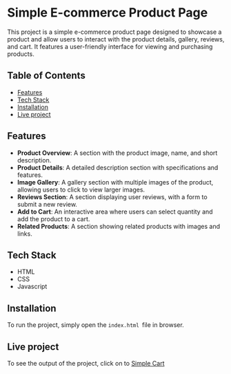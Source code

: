 

# Simple E-commerce Product Page

This project is a simple e-commerce product page designed to showcase a product and allow users to interact with the product details, gallery, reviews, and cart. It features a user-friendly interface for viewing and purchasing products.





## Table of Contents
 - [Features](#features)
 - [Tech Stack](#tech-stack)
 - [Installation](#installation)
 - [Live project](#live-project)
## Features

- **Product Overview**: A section with the product image, name, and short description.
- **Product Details**: A detailed description section with specifications and features.
- **Image Gallery**: A gallery section with multiple images of the product, allowing users to click to view larger images.
- **Reviews Section**: A section displaying user reviews, with a form to submit a new review.
- **Add to Cart**: An interactive area where users can select quantity and add the product to a cart.
- **Related Products**: A section showing related products with images and links.

## Tech Stack

 - HTML
 - CSS
 - Javascript


## Installation

To run the project, simply open the  ```index.html ```file in browser.

## Live project

To see the output of the project, click on to [Simple Cart](#https://ananyasatheesh.github.io/E-commerce-product-page/)

